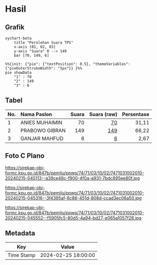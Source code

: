 # Hasil

## Grafik

```mermaid
xychart-beta
    title "Perolehan Suara TPS"
    x-axis [01, 02, 03]
    y-axis "Suara" 0 --> 149
    bar [70, 149, 6]
```

```mermaid
%%{init: {"pie": {"textPosition": 0.5}, "themeVariables": {"pieOuterStrokeWidth": "5px"}} }%%
pie showData
    "1" : 70
    "2" : 149
    "3" : 6
```

## Tabel

| No. | Nama Paslon    | Suara | Suara (raw) | Persentase |
|:--- |:-------------- | -----:| -----------:| ----------:|
| 1   | ANIES MUHAIMIN | 70    | [70][p-1]   | 31,11      |
| 2   | PRABOWO GIBRAN | 149   | [149][p-2]  | 66,22      |
| 3   | GANJAR MAHFUD  | 6     | [6][p-3]    | 2,67       |


[p-1]: https://github.com/gigit-pemilu/pemilu-2024-74-sulawesi-tenggara/blob/main/pilpres/hitung-suara/sub/74-sulawesi-tenggara/sub/71-kota-kendari/sub/03-baruga/sub/1002-lepo-lepo/sub/010-tps/sub/paslon-1.txt
[p-2]: https://github.com/gigit-pemilu/pemilu-2024-74-sulawesi-tenggara/blob/main/pilpres/hitung-suara/sub/74-sulawesi-tenggara/sub/71-kota-kendari/sub/03-baruga/sub/1002-lepo-lepo/sub/010-tps/sub/paslon-2.txt
[p-3]: https://github.com/gigit-pemilu/pemilu-2024-74-sulawesi-tenggara/blob/main/pilpres/hitung-suara/sub/74-sulawesi-tenggara/sub/71-kota-kendari/sub/03-baruga/sub/1002-lepo-lepo/sub/010-tps/sub/paslon-3.txt

## Foto C Plano

https://sirekap-obj-formc.kpu.go.id/847b/pemilu/ppwp/74/71/03/10/02/7471031002010-20240215-045113--a39ce48c-f900-4f0a-a931-7bdc895ee80f.jpg

https://sirekap-obj-formc.kpu.go.id/847b/pemilu/ppwp/74/71/03/10/02/7471031002010-20240215-045316--3f4395af-6c86-451d-808d-ccad3ec06a50.jpg

https://sirekap-obj-formc.kpu.go.id/847b/pemilu/ppwp/74/71/03/10/02/7471031002010-20240215-045552--f5905fc5-80d5-4a94-bd27-e065a1057f28.jpg


## Metadata

| Key        | Value               |
| ---------- | ------------------- |
| Time Stamp | 2024-02-25 18:00:00 |



